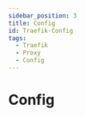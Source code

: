 ```yaml
---
sidebar_position: 3
title: Config
id: Traefik-Config
tags:
  - Traefik
  - Proxy
  - Config
---
```


# Config